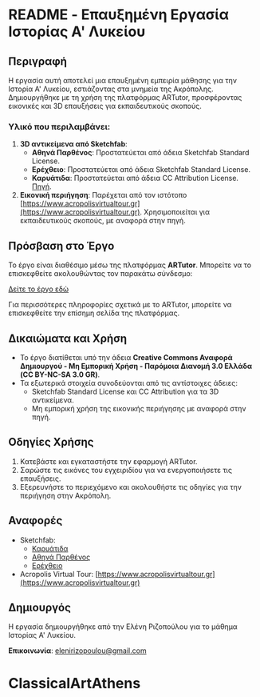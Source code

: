 # README - Επαυξημένη Εργασία Ιστορίας Α' Λυκείου

## Περιγραφή
Η εργασία αυτή αποτελεί μια επαυξημένη εμπειρία μάθησης για την Ιστορία Α' Λυκείου, εστιάζοντας στα μνημεία της Ακρόπολης. Δημιουργήθηκε με τη χρήση της πλατφόρμας ARTutor, προσφέροντας εικονικές και 3D επαυξήσεις για εκπαιδευτικούς σκοπούς.

### Υλικό που περιλαμβάνει:
1. **3D αντικείμενα από Sketchfab**:
   - **Αθηνά Παρθένος**: Προστατεύεται από άδεια Sketchfab Standard License.
   - **Ερέχθειο**: Προστατεύεται από άδεια Sketchfab Standard License.
   - **Καρυάτιδα**: Προστατεύεται από άδεια CC Attribution License. [Πηγή](https://skfb.ly/ozToR).
2. **Εικονική περιήγηση**: Παρέχεται από τον ιστότοπο [https://www.acropolisvirtualtour.gr](https://www.acropolisvirtualtour.gr). Χρησιμοποιείται για εκπαιδευτικούς σκοπούς, με αναφορά στην πηγή.
## Πρόσβαση στο Έργο

Το έργο είναι διαθέσιμο μέσω της πλατφόρμας **ARTutor**. Μπορείτε να το επισκεφθείτε ακολουθώντας τον παρακάτω σύνδεσμο:

[Δείτε το έργο εδώ](https://artutor.cs.duth.gr/artutor/file/Text/1/9e489b12a7ea3054.pdf)


Για περισσότερες πληροφορίες σχετικά με το ARTutor, μπορείτε να επισκεφθείτε την επίσημη σελίδα της πλατφόρμας.


## Δικαιώματα και Χρήση
- Το έργο διατίθεται υπό την άδεια **Creative Commons Αναφορά Δημιουργού - Μη Εμπορική Χρήση - Παρόμοια Διανομή 3.0 Ελλάδα (CC BY-NC-SA 3.0 GR)**.
- Τα εξωτερικά στοιχεία συνοδεύονται από τις αντίστοιχες άδειες:
  - Sketchfab Standard License και CC Attribution για τα 3D αντικείμενα.
  - Μη εμπορική χρήση της εικονικής περιήγησης με αναφορά στην πηγή.

## Οδηγίες Χρήσης
1. Κατεβάστε και εγκαταστήστε την εφαρμογή ARTutor.
2. Σαρώστε τις εικόνες του εγχειριδίου για να ενεργοποιήσετε τις επαυξήσεις.
3. Εξερευνήστε το περιεχόμενο και ακολουθήστε τις οδηγίες για την περιήγηση στην Ακρόπολη.

## Αναφορές
- Sketchfab: 
  - [Καρυάτιδα](https://skfb.ly/ozToR) 
  - [Αθηνά Παρθένος](https://skfb.ly/6QWKw)
  - [Ερέχθειο](https://skfb.ly/oAKoK)
- Acropolis Virtual Tour: [https://www.acropolisvirtualtour.gr](https://www.acropolisvirtualtour.gr)

## Δημιουργός
Η εργασία δημιουργήθηκε από την Ελένη Ριζοπούλου για το μάθημα Ιστορίας Α' Λυκείου.  

**Επικοινωνία**: elenirizopoulou@gmail.com
# ClassicalArtAthens
